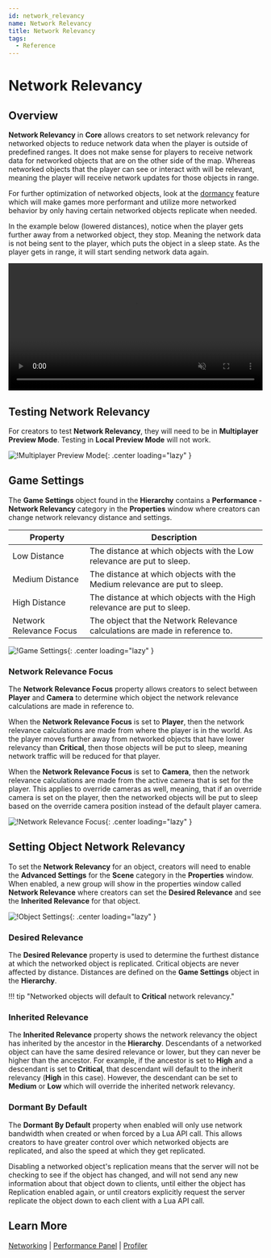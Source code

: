 ```yaml
---
id: network_relevancy
name: Network Relevancy
title: Network Relevancy
tags:
  - Reference
---
```


# Network Relevancy

## Overview

**Network Relevancy** in **Core** allows creators to set network relevancy for networked objects to reduce network data when the player is outside of predefined ranges. It does not make sense for players to receive network data for networked objects that are on the other side of the map. Whereas networked objects that the player can see or interact with will be relevant, meaning the player will receive network updates for those objects in range.

For further optimization of networked objects, look at the [dormancy](../tutorials/network_dormancy.md) feature which will make games more performant and utilize more networked behavior by only having certain networked objects replicate when needed.

In the example below (lowered distances), notice when the player gets further away from a networked object, they stop. Meaning the network data is not being sent to the player, which puts the object in a sleep state. As the player gets in range, it will start sending network data again.

<div class="mt-video" style="width:100%">
    <video autoplay muted playsinline controls loop class="center" style="width:100%">
        <source src="/img/NetworkRelevancy/example_video.mp4" type="video/mp4" />
    </video>
</div>

## Testing Network Relevancy

For creators to test **Network Relevancy**, they will need to be in **Multiplayer Preview Mode**. Testing in **Local Preview Mode** will not work.

![!Multiplayer Preview Mode](../img/NetworkRelevancy/mp_testing.png){: .center loading="lazy" }

## Game Settings

The **Game Settings** object found in the **Hierarchy** contains a **Performance - Network Relevancy** category in the **Properties** window where creators can change network relevancy distance and settings.

| Property | Description |
| -------- | ----------- |
| Low Distance | The distance at which objects with the Low relevance are put to sleep. |
| Medium Distance | The distance at which objects with the Medium relevance are put to sleep. |
| High Distance | The distance at which objects with the High relevance are put to sleep. |
| Network Relevance Focus | The object that the Network Relevance calculations are made in reference to. |

![!Game Settings](../img/NetworkRelevancy/game_settings.png){: .center loading="lazy" }

### Network Relevance Focus

The **Network Relevance Focus** property allows creators to select between **Player** and **Camera** to determine which object the network relevance calculations are made in reference to.

When the **Network Relevance Focus** is set to **Player**, then the network relevance calculations are made from where the player is in the world. As the player moves further away from networked objects that have lower relevancy than **Critical**, then those objects will be put to sleep, meaning network traffic will be reduced for that player.

When the **Network Relevance Focus** is set to **Camera**, then the network relevance calculations are made from the active camera that is set for the player. This applies to override cameras as well, meaning, that if an override camera is set on the player, then the networked objects will be put to sleep based on the override camera position instead of the default player camera.

![!Network Relevance Focus](../img/NetworkRelevancy/focus.png){: .center loading="lazy" }

## Setting Object Network Relevancy

To set the **Network Relevancy** for an object, creators will need to enable the **Advanced Settings** for the **Scene** category in the **Properties** window. When enabled, a new group will show in the properties window called **Network Relevance** where creators can set the **Desired Relevance** and see the **Inherited Relevance** for that object.

![!Object Settings](../img/NetworkRelevancy/object_settings.png){: .center loading="lazy" }

### Desired Relevance

The **Desired Relevance** property is used to determine the furthest distance at which the networked object is replicated. Critical objects are never affected by distance. Distances are defined on the **Game Settings** object in the **Hierarchy**.

!!! tip "Networked objects will default to **Critical** network relevancy."

### Inherited Relevance

The **Inherited Relevance** property shows the network relevancy the object has inherited by the ancestor in the **Hierarchy**. Descendants of a networked object can have the same desired relevance or lower, but they can never be higher than the ancestor. For example, if the ancestor is set to **High** and a descendant is set to **Critical**, that descendant will default to the inherit relevancy (**High** in this case). However, the descendant can be set to **Medium** or **Low** which will override the inherited network relevancy.

### Dormant By Default

The **Dormant By Default** property when enabled will only use network bandwidth when created or when forced by a Lua API call. This allows creators to have greater control over which networked objects are replicated, and also the speed at which they get replicated.

Disabling a networked object's replication means that the server will not be checking to see if the object has changed, and will not send any new information about that object down to clients, until either the object has Replication enabled again, or until creators explicitly request the server replicate the object down to each client with a Lua API call.

## Learn More

[Networking](../references/networking.md) | [Performance Panel](../references/performance_panel.md) | [Profiler](../references/profiler.md)

